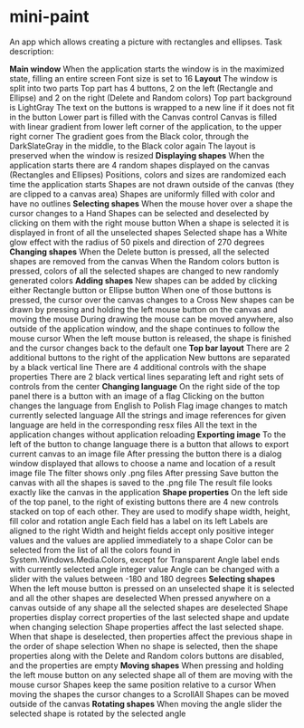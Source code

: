 # mini-paint

An app which allows creating a picture with rectangles and ellipses.
Task description:

   **Main window**
        When the application starts the window is in the maximized state, filling an entire screen
        Font size is set to 16
    **Layout**
        The window is split into two parts
        Top part has 4 buttons, 2 on the left (Rectangle and Ellipse) and 2 on the right (Delete and Random colors)
        Top part background is LightGray
        The text on the buttons is wrapped to a new line if it does not fit in the button
        Lower part is filled with the Canvas control
        Canvas is filled with linear gradient from lower left corner of the application, to the upper right corner
        The gradient goes from the Black color, through the DarkSlateGray in the middle, to the Black color again
        The layout is preserved when the window is resized
    **Displaying shapes**
        When the application starts there are 4 random shapes displayed on the canvas (Rectangles and Ellipses)
        Positions, colors and sizes are randomized each time the application starts
        Shapes are not drawn outside of the canvas (they are clipped to a canvas area)
        Shapes are uniformly filled with color and have no outlines
    **Selecting shapes**
        When the mouse hover over a shape the cursor changes to a Hand
        Shapes can be selected and deselected by clicking on them with the right mouse button
        When a shape is selected it is displayed in front of all the unselected shapes
        Selected shape has a White glow effect with the radius of 50 pixels and direction of 270 degrees
    **Changing shapes**
        When the Delete button is pressed, all the selected shapes are removed from the canvas
        When the Random colors button is pressed, colors of all the selected shapes are changed to new randomly generated colors
    **Adding shapes**
        New shapes can be added by clicking either Rectangle button or Ellipse button
        When one of those buttons is pressed, the cursor over the canvas changes to a Cross
        New shapes can be drawn by pressing and holding the left mouse button on the canvas and moving the mouse
        During drawing the mouse can be moved anywhere, also outside of the application window, and the shape continues to follow the mouse cursor
        When the left mouse button is released, the shape is finished and the cursor changes back to the default one
    **Top bar layout**
        There are 2 additional buttons to the right of the application
        New buttons are separated by a black vertical line
        There are 4 additional controls with the shape properties
        There are 2 black vertical lines separating left and right sets of controls from the center
    **Changing language**
        On the right side of the top panel there is a button with an image of a flag
        Clicking on the button changes the language from English to Polish
        Flag image changes to match currently selected language
        All the strings and image references for given language are held in the corresponding resx files
        All the text in the application changes without application reloading
    **Exporting image**
        To the left of the button to change language there is a button that allows to export current canvas to an image file
        After pressing the button there is a dialog window displayed that allows to choose a name and location of a result image file
        The filter shows only .png files
        After pressing Save button the canvas with all the shapes is saved to the .png file
        The result file looks exactly like the canvas in the application
    **Shape properties**
        On the left side of the top panel, to the right of existing buttons there are 4 new controls stacked on top of each other. They are used to modify shape width, height, fill color and rotation angle
        Each field has a label on its left
        Labels are aligned to the right
        Width and height fields accept only positive integer values and the values are applied immediately to a shape
        Color can be selected from the list of all the colors found in System.Windows.Media.Colors, except for Transparent
        Angle label ends with currently selected angle integer value
        Angle can be changed with a slider with the values between -180 and 180 degrees
    **Selecting shapes**
        When the left mouse button is pressed on an unselected shape it is selected and all the other shapes are deselected
        When pressed anywhere on a canvas outside of any shape all the selected shapes are deselected
        Shape properties display correct properties of the last selected shape and update when changing selection
        Shape properties affect the last selected shape. When that shape is deselected, then properties affect the previous shape in the order of shape selection
        When no shape is selected, then the shape properties along with the Delete and Random colors buttons are disabled, and the properties are empty
    **Moving shapes**
        When pressing and holding the left mouse button on any selected shape all of them are moving with the mouse cursor
        Shapes keep the same position relative to a cursor
        When moving the shapes the cursor changes to a ScrollAll
        Shapes can be moved outside of the canvas
    **Rotating shapes**
        When moving the angle slider the selected shape is rotated by the selected angle
